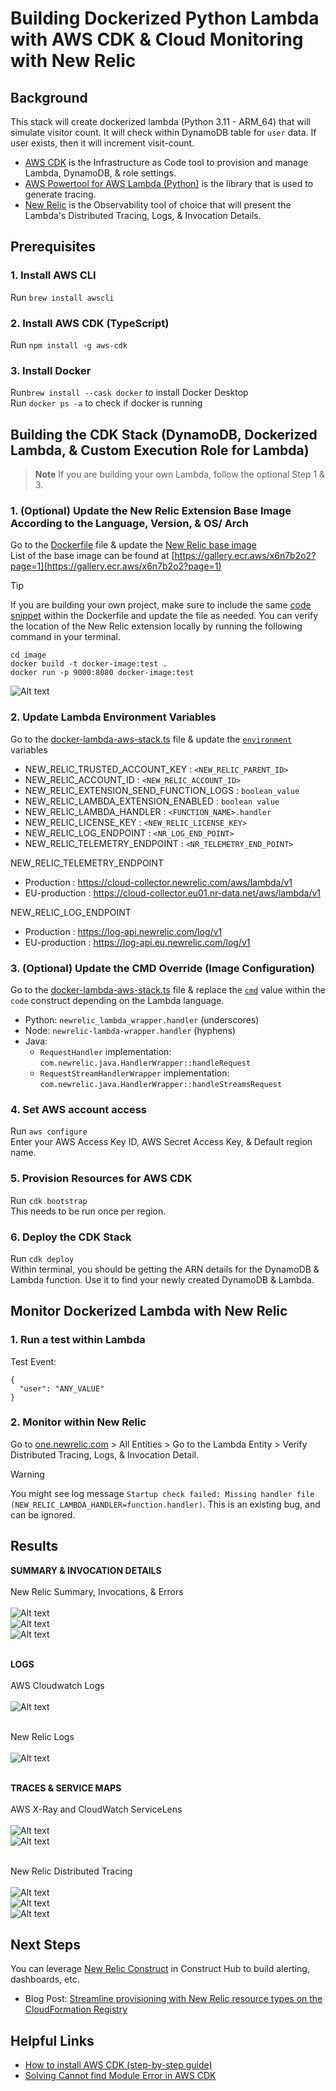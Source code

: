 # Building Dockerized Python Lambda with AWS CDK & Cloud Monitoring with New Relic

##  Background
This stack will create dockerized lambda (Python 3.11 - ARM_64) that will simulate visitor count.
It will check within DynamoDB table for `user` data. If user exists, then it will increment visit-count.

* [AWS CDK](https://docs.aws.amazon.com/cdk/api/v2/docs/aws-cdk-lib.aws_lambda-readme.html) is the Infrastructure as Code tool to provision and manage Lambda, DynamoDB, & role settings.
* [AWS Powertool for AWS Lambda (Python)](https://docs.powertools.aws.dev/lambda/python/latest/core/tracer/) is the library that is used to generate tracing.
* [New Relic](one.newrelic.com) is the Observability tool of choice that will present the Lambda's Distributed Tracing, Logs, & Invocation Details.

##  Prerequisites
### 1. Install AWS CLI
Run `brew install awscli`

### 2. Install AWS CDK (TypeScript)
Run `npm install -g aws-cdk`

### 3. Install Docker
Run`brew install --cask docker` to install Docker Desktop
<br> Run `docker ps -a` to check if docker is running 

##  Building the CDK Stack (DynamoDB, Dockerized Lambda, & Custom Execution Role for Lambda)
> **Note** 
> If you are building your own Lambda, follow the optional Step 1 & 3.

### 1. (Optional) Update the New Relic Extension Base Image According to the Language, Version, & OS/ Arch
Go to the [Dockerfile](./image/Dockerfile) file & update the [New Relic base image](./image/Dockerfile#L2)
<br> List of the base image can be found at [https://gallery.ecr.aws/x6n7b2o2?page=1](https://gallery.ecr.aws/x6n7b2o2?page=1)

> [!TIP] 
> If you are building your own project, make sure to include the same [code snippet](https://github.com/Limalbert96/Dockerized-Lambda-NR/blob/main/image/Dockerfile#L5-L20) within the Dockerfile and update the file as needed. You can verify the location of the New Relic extension locally by running the following command in your terminal.
> ```
> cd image
> docker build -t docker-image:test .
> docker run -p 9000:8080 docker-image:test
> ```
![Alt text](<./screenshots/NR Extension within Dockerfile.png>) 

### 2. Update Lambda Environment Variables
Go to the [docker-lambda-aws-stack.ts](./lib/docker-lambda-aws-stack.ts) file & update the [`environment`](./lib/docker-lambda-aws-stack.ts#L47-L57) variables
* NEW_RELIC_TRUSTED_ACCOUNT_KEY : `<NEW_RELIC_PARENT_ID>` 
* NEW_RELIC_ACCOUNT_ID : `<NEW_RELIC_ACCOUNT_ID>`
* NEW_RELIC_EXTENSION_SEND_FUNCTION_LOGS : `boolean_value`
* NEW_RELIC_LAMBDA_EXTENSION_ENABLED : `boolean value`
* NEW_RELIC_LAMBDA_HANDLER : `<FUNCTION_NAME>.handler`
* NEW_RELIC_LICENSE_KEY : `<NEW_RELIC_LICENSE_KEY>`
* NEW_RELIC_LOG_ENDPOINT : `<NR_LOG_END_POINT>`
* NEW_RELIC_TELEMETRY_ENDPOINT : `<NR_TELEMETRY_END_POINT>`

NEW_RELIC_TELEMETRY_ENDPOINT
* Production : https://cloud-collector.newrelic.com/aws/lambda/v1
* EU-production : https://cloud-collector.eu01.nr-data.net/aws/lambda/v1

NEW_RELIC_LOG_ENDPOINT
* Production : https://log-api.newrelic.com/log/v1
* EU-production : https://log-api.eu.newrelic.com/log/v1

### 3. (Optional) Update the CMD Override (Image Configuration)
Go to the [docker-lambda-aws-stack.ts](./lib/docker-lambda-aws-stack.ts) file & replace the [`cmd`](./lib/docker-lambda-aws-stack.ts#L40) value within the `code` construct depending on the Lambda language.
* Python: `newrelic_lambda_wrapper.handler` (underscores)
* Node: `newrelic-lambda-wrapper.handler` (hyphens)
* Java:
    - `RequestHandler` implementation: `com.newrelic.java.HandlerWrapper::handleRequest`
    - `RequestStreamHandlerWrapper` implementation: `com.newrelic.java.HandlerWrapper::handleStreamsRequest`

### 4. Set AWS account access
Run `aws configure`
<br> Enter your AWS Access Key ID, AWS Secret Access Key, & Default region name.

### 5. Provision Resources for AWS CDK
Run `cdk bootstrap`
<br> This needs to be run once per region.

### 6. Deploy the CDK Stack
Run `cdk deploy`
<br> Within terminal, you should be getting the ARN details for the DynamoDB & Lambda function. Use it to find your newly created DynamoDB & Lambda.

##  Monitor Dockerized Lambda with New Relic

### 1. Run a test within Lambda
Test Event:
```
{
  "user": "ANY_VALUE"
}
```

### 2. Monitor within New Relic
Go to [one.newrelic.com](one.newrelic.com) > All Entities > Go to the Lambda Entity > Verify Distributed Tracing, Logs, & Invocation Detail.
> [!WARNING]  
> You might see log message `Startup check failed: Missing handler file (NEW_RELIC_LAMBDA_HANDLER=function.handler)`. This is an existing bug, and can be ignored.

## Results
**SUMMARY & INVOCATION DETAILS**
<br><br> New Relic Summary, Invocations, & Errors
<br><br>![Alt text](<./screenshots/NR Lambda Summary.png>) 
<br>![Alt text](<./screenshots/NR Lambda Invocations.png>) 
<br>![Alt text](<./screenshots/NR Lambda Errors.png>)

<br> **LOGS**
<br><br> AWS Cloudwatch Logs
<br><br>![Alt text](<./screenshots/Lambda Log.png>) 

<br> New Relic Logs
<br><br>![Alt text](<./screenshots/NR Lambda Log.png>) 

<br> **TRACES & SERVICE MAPS**
<br><br> AWS X-Ray and CloudWatch ServiceLens
<br><br>![Alt text](<./screenshots/Lambda Trace.png>) 
<br>![Alt text](<./screenshots/Lambda Service Map.png>) 

<br> New Relic Distributed Tracing
<br><br>![Alt text](<./screenshots/NR Lambda DT.png>) 
<br>![Alt text](<./screenshots/NR Lambda Success Trace & Service Map.png>) 
<br>![Alt text](<./screenshots/NR Error Trace.png>)

## Next Steps
You can leverage [New Relic Construct](https://constructs.dev/search?q=newrelic&offset=0&tags=aws-published) in Construct Hub to build alerting, dashboards, etc.
* Blog Post: [Streamline provisioning with New Relic resource types on the CloudFormation Registry](https://newrelic.com/blog/how-to-relic/streamline-provisioning-with-new-relic-resource-types-on-the-cloudformation-registry)

## Helpful Links
* [How to install AWS CDK (step-by-step guide)](https://towardsthecloud.com/install-aws-cdk#:~:text=The%20AWS%20CDK%20Toolkit%20provides,install%20%2Dg%20aws%2Dcdk%20.)
* [Solving Cannot find Module Error in AWS CDK](https://bobbyhadz.com/blog/cannot-find-module-error-aws-cdk)